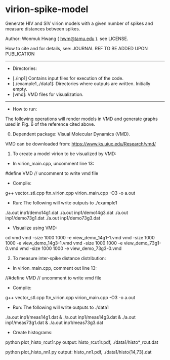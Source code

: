 # virion-spike-model

Generate HIV and SIV virion models with a given number of spikes and measure distances between spikes.

Author: Wonmuk Hwang ( hwm@tamu.edu ). see LICENSE.

How to cite and for details, see:  JOURNAL REF TO BE ADDED UPON PUBLICATION

-------------------------------------------------------

* Directories:
- [./inp1] Contains input files for execution of the code.
- [./example1,./data1]: Directories where outputs are written. Initially empty.
- [vmd]: VMD files for visualization.
-------------------------------------------------------

* How to run:

The following operations will render models in VMD and generate graphs used in Fig. 6 of the reference cited above.


0) Dependent package: Visual Molecular Dynamics (VMD).

VMD can be downloaded from: https://www.ks.uiuc.edu/Research/vmd/

1) To create a model virion to be visualized by VMD:

- In virion_main.cpp, uncomment line 13:

#define VMD // uncomment to write vmd file

- Compile:

g++ vector_stl.cpp ftn_virion.cpp virion_main.cpp -O3 -o a.out

- Run: The following will write outputs to ./example1

./a.out inp1/demo14g1.dat
./a.out inp1/demo14g3.dat
./a.out inp1/demo73g1.dat
./a.out inp1/demo73g3.dat

- Visualize using VMD:

cd vmd
vmd -size 1000 1000 -e view_demo_14g1-1.vmd
vmd -size 1000 1000 -e view_demo_14g3-1.vmd
vmd -size 1000 1000 -e view_demo_73g1-0.vmd
vmd -size 1000 1000 -e view_demo_73g3-0.vmd

2) To measure inter-spike distance distribution:

- In virion_main.cpp, comment out line 13:

//#define VMD // uncomment to write vmd file

- Compile:

g++ vector_stl.cpp ftn_virion.cpp virion_main.cpp -O3 -o a.out

- Run: The following will write outputs to ./data1

./a.out inp1/meas14g1.dat &
./a.out inp1/meas14g3.dat &
./a.out inp1/meas73g1.dat &
./a.out inp1/meas73g3.dat

- Create histograms:

python plot_histo_rcut1r.py
output: histo_rcut1r.pdf, ./data1/histo*_rcut.dat

python plot_histo_nn1.py
output: histo_nn1.pdf, ./data1/histo{14,73}.dat
